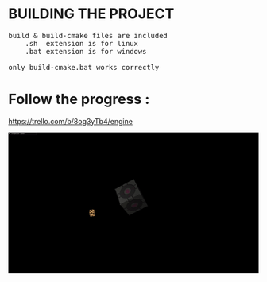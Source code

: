 # BUILDING THE PROJECT
<pre>
build & build-cmake files are included
    .sh  extension is for linux
    .bat extension is for windows

only build-cmake.bat works correctly
</pre>

# Follow the progress : 
  https://trello.com/b/8og3yTb4/engine


![Alt Text](lighting_demo2.gif)